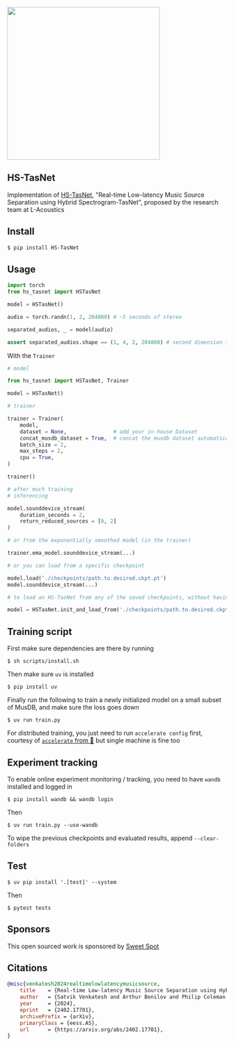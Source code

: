 <img src="./fig1.png" width="350px"></img>

## HS-TasNet

Implementation of [HS-TasNet](https://arxiv.org/abs/2402.17701), "Real-time Low-latency Music Source Separation using Hybrid Spectrogram-TasNet", proposed by the research team at L-Acoustics

## Install

```bash
$ pip install HS-TasNet
```

## Usage

```python
import torch
from hs_tasnet import HSTasNet

model = HSTasNet()

audio = torch.randn(1, 2, 204800) # ~5 seconds of stereo

separated_audios, _ = model(audio)

assert separated_audios.shape == (1, 4, 2, 204800) # second dimension is the separated tracks
```

With the `Trainer`

```python
# model

from hs_tasnet import HSTasNet, Trainer

model = HSTasNet()

# trainer

trainer = Trainer(
    model,
    dataset = None,               # add your in-house Dataset
    concat_musdb_dataset = True,  # concat the musdb dataset automatically
    batch_size = 2,
    max_steps = 2,
    cpu = True,
)

trainer()

# after much training
# inferencing

model.sounddevice_stream(
    duration_seconds = 2,
    return_reduced_sources = [0, 2]
)

# or from the exponentially smoothed model (in the trainer)

trainer.ema_model.sounddevice_stream(...)

# or you can load from a specific checkpoint

model.load('./checkpoints/path.to.desired.ckpt.pt')
model.sounddevice_stream(...)

# to load an HS-TasNet from any of the saved checkpoints, without having to save its hyperparameters, just run

model = HSTasNet.init_and_load_from('./checkpoints/path.to.desired.ckpt.pt')

```

## Training script

First make sure dependencies are there by running

```shell
$ sh scripts/install.sh
```

Then make sure `uv` is installed

```shell
$ pip install uv
```

Finally run the following to train a newly initialized model on a small subset of MusDB, and make sure the loss goes down

```shell
$ uv run train.py
```

For distributed training, you just need to run `accelerate config` first, courtesy of [`accelerate` from 🤗](https://huggingface.co/docs/accelerate/en/index) but single machine is fine too

## Experiment tracking

To enable online experiment monitoring / tracking, you need to have `wandb` installed and logged in

```shell
$ pip install wandb && wandb login
```

Then

```shell
$ uv run train.py --use-wandb
```

To wipe the previous checkpoints and evaluated results, append `--clear-folders`

## Test

```shell
$ uv pip install '.[test]' --system
```

Then

```shell
$ pytest tests
```

## Sponsors

This open sourced work is sponsored by [Sweet Spot](https://github.com/sweetspotsoundsystem)

## Citations

```bibtex
@misc{venkatesh2024realtimelowlatencymusicsource,
    title    = {Real-time Low-latency Music Source Separation using Hybrid Spectrogram-TasNet}, 
    author   = {Satvik Venkatesh and Arthur Benilov and Philip Coleman and Frederic Roskam},
    year     = {2024},
    eprint   = {2402.17701},
    archivePrefix = {arXiv},
    primaryClass = {eess.AS},
    url      = {https://arxiv.org/abs/2402.17701}, 
}
```
